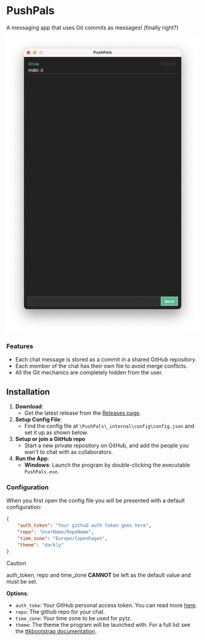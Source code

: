 # PushPals

A messaging app that uses Git commits as messages! (finally right?)

![screenshot](resources/screenshot.png)

### Features
- Each chat message is stored as a commit in a shared GitHub repository.
- Each member of the chat has their own file to avoid merge conflicts.
- All the Git mechanics are completely hidden from the user.

## Installation
1. **Download**: 
    - Get the latest release from the [Releases page](https://github.com/OliviaJespersen/PushPals/releases).
2. **Setup Config File**:
    - Find the config file at `\PushPals\_internal\config\config.json` and set it up as shown below.
3. **Setup or join a GitHub repo**
    - Start a new private repository on GitHub, and add the people you wan't to chat with as collaborators. 
4. **Run the App**: 
    - **Windows**: Launch the program by double-clicking the executable `PushPals.exe`. 

### Configuration
When you first open the config file you will be presented with a default configuration:
```json
{
    "auth_token": "Your github auth token goes here",
    "repo": "UserName/RepoName",
    "time_zone": "Europe/Copenhagen",
    "theme": "darkly"
}
```
> [!CAUTION]
> auth_token, repo and time_zone **CANNOT** be left as the default value and must be set.

**Options**:
- `auth_toke`: Your GitHub personal access token. You can read more [here](https://docs.github.com/en/authentication/keeping-your-account-and-data-secure/managing-your-personal-access-tokens).
- `repo`: The github repo for your chat.
- `time_zone`: Your time zone to be used for pytz.
- `theme`: The theme the program will be launched with. For a full list see the [ttkbootstrap documentation](https://ttkbootstrap.readthedocs.io/en/latest/themes/).
